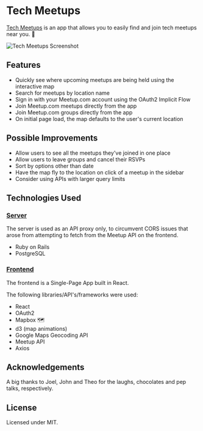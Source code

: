 # Tech Meetups

[Tech Meetups](http://tech-meetups.herokuapp.com/) is an app that allows you to easily find and join tech meetups near you. 📍

![Tech Meetups Screenshot](https://media.giphy.com/media/XJMkWRCdSdehUwDbcA/giphy.gif)
<br/>

## Features
* Quickly see where upcoming meetups are being held using the interactive map
* Search for meetups by location name   
* Sign in with your Meetup.com account using the OAuth2 Implicit Flow
* Join Meetup.com meetups directly from the app
* Join Meetup.com groups directly from the app
* On initial page load, the map defaults to the user's current location

## Possible Improvements
* Allow users to see all the meetups they've joined in one place
* Allow users to leave groups and cancel their RSVPs
* Sort by options other than date
* Have the map fly to the location on click of a meetup in the sidebar
* Consider using APIs with larger query limits

## Technologies Used
### [Server](https://github.com/amandytang/techmeetups-server)
The server is used as an API proxy only, to circumvent CORS issues that arose from attempting to fetch from the Meetup API on the frontend.
* Ruby on Rails
* PostgreSQL  

### [Frontend](https://github.com/amandytang/techmeetups)
The frontend is a Single-Page App built in React.

The following libraries/API's/frameworks were used:
* React
* OAuth2
* Mapbox 🗺
* d3 (map animations)
* Google Maps Geocoding API
* Meetup API  
* Axios

## Acknowledgements
A big thanks to Joel, John and Theo for the laughs, chocolates and pep talks, respectively.

## License
Licensed under MIT.

